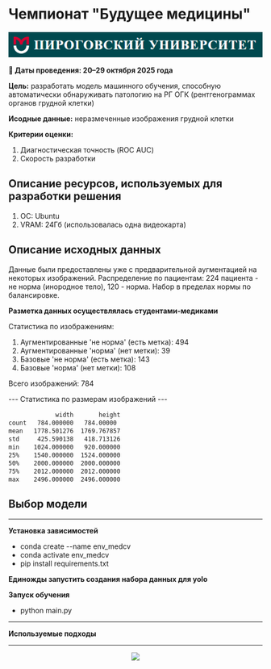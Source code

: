 # Чемпионат "Будущее медицины"

![RSMU logo](./img/rsmu.png)

**📅 Даты проведения: 20–29 октября 2025 года**

**Цель:** разработать модель машинного обучения, способную автоматически обнаруживать патологию на РГ ОГК (рентгенограммах органов грудной клетки)

**Исодные данные:** неразмеченные изображения грудной клетки

**Критерии оценки:**
1.	Диагностическая точность (ROC AUC)
2.	Скорость разработки


##  Описание ресурсов, используемых для разработки решения

1. ОС: Ubuntu
2. VRAM: 24Гб (использовалась одна видеокарта)


## Описание исходных данных

Данные были предоставлены уже с предварительной аугментацией на некоторых изображений. Распределение по пациентам: 224 пациента - не норма (инородное тело), 120 - норма. Набор в пределах нормы по балансировке. 

**Разметка данных осуществлялась студентами-медиками**

Статистика по изображениям:
  1. Аугментированные 'не норма' (есть метка):    494
  2. Аугментированные 'норма' (нет метки):        39
  3. Базовые 'не норма' (есть метка):             143
  4. Базовые 'норма' (нет метки):                 108

Всего изображений: 784

--- Статистика по размерам изображений ---

```
             width       height
count   784.000000   784.00000
mean   1778.501276  1769.767857
std     425.590138   418.713126
min    1024.000000   920.000000
25%    1540.000000  1524.000000
50%    2000.000000  2000.000000
75%    2012.000000  2012.000000
max    2496.000000  2496.000000
```


## Выбор модели 

  
------

**Установка зависимостей**

* conda create --name env_medcv
* conda activate env_medcv
* pip install requirements.txt

**Единожды запустить создания набора данных для yolo**


**Запуск обучения**

* python main.py

------

**Используемые подходы**


-----------------

<div align="center">
  <img src="https://api.visitorbadge.io/api/visitors?path=https://github.com/tatvladna/medical_cv&label=Repository%20Views&countColor=%23263759"/>
</div>





















